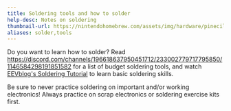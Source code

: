 ```yaml
---
title: Soldering tools and how to solder
help-desc: Notes on soldering
thumbnail-url: https://nintendohomebrew.com/assets/img/hardware/pinecil.png
aliases: solder,tools
---
```


Do you want to learn how to solder? Read https://discord.com/channels/196618637950451712/233002779717795850/1146584298191851582 for a list of budget soldering tools, and watch [EEVblog's Soldering Tutorial](https://www.youtube.com/watch?v=fYz5nIHH0iY) to learn basic soldering skills.

Be sure to never practice soldering on important and/or working electronics! Always practice on scrap electronics or soldering exercise kits first.